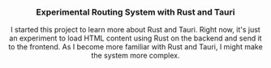 <div align="center">
  <h3>Experimental Routing System with Rust and Tauri</h3>
  <p>I started this project to learn more about Rust and Tauri. Right now, it's just an experiment to load HTML content using Rust on the backend and send it to the frontend. <!-- Below, you'll see a simple diagram of my initial ideas. --> As I become more familiar with Rust and Tauri, I might make the system more complex.</p>
</div>

<!--
### Basic Diagram
<br>
<div align="center">
  <img width="80%" src="https://raw.githubusercontent.com/tafhimulkabir/experimental-route-with-rust-and-tauri/main/media/Router.png" alt="Diagram">
</div>
<br><br>
-->
